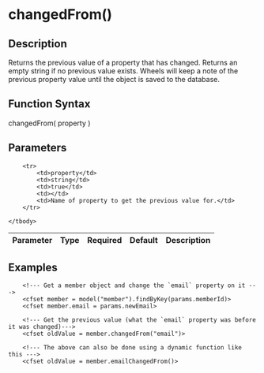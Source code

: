 # changedFrom()

## Description
Returns the previous value of a property that has changed. Returns an empty string if no previous value exists. Wheels will keep a note of the previous property value until the object is saved to the database.

## Function Syntax
changedFrom( property )


## Parameters
<table>
	<thead>
		<tr>
			<th>Parameter</th>
			<th>Type</th>
			<th>Required</th>
			<th>Default</th>
			<th>Description</th>
		</tr>
	</thead>
	<tbody>
		
		<tr>
			<td>property</td>
			<td>string</td>
			<td>true</td>
			<td></td>
			<td>Name of property to get the previous value for.</td>
		</tr>
		
	</tbody>
</table>


## Examples
	
		<!--- Get a member object and change the `email` property on it --->
		<cfset member = model("member").findByKey(params.memberId)>
		<cfset member.email = params.newEmail>

		<!--- Get the previous value (what the `email` property was before it was changed)--->
		<cfset oldValue = member.changedFrom("email")>

		<!--- The above can also be done using a dynamic function like this --->
		<cfset oldValue = member.emailChangedFrom()>

